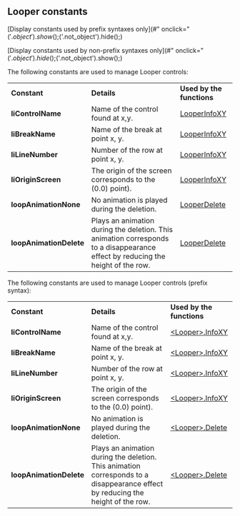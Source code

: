 
## Looper constants
			



[Display constants used by prefix syntaxes only](#" onclick="$('.object').show();$('.not_object').hide();)

[Display constants used by non-prefix syntaxes only](#" onclick="$('.object').hide();$('.not_object').show();)



<a name="NOTE1"></a>
<a name="NOTE1_1"></a>
The following constants are used to manage Looper controls:




|   |   |   |
| --- | --- | --- |
| **Constant** | **Details** | **Used by the functions** |
| **liControlName** | Name of the control found at x,y. | [LooperInfoXY](../WDLang2/3083022.md) |
| **liBreakName** | Name of the break at point x, y. | [LooperInfoXY](../WDLang2/3083022.md) |
| **liLineNumber** | Number of the row at point x, y. | [LooperInfoXY](../WDLang2/3083022.md) |
| **liOriginScreen** | The origin of the screen corresponds to the (0.0) point). | [LooperInfoXY](../WDLang2/3083022.md) |
| **loopAnimationNone** | No animation is played during the deletion. | [LooperDelete](../WDLang2/3083008.md) |
| **loopAnimationDelete** | Plays an animation during the deletion. This animation corresponds to a disappearance effect by reducing the height of the row. | [LooperDelete](../WDLang2/3083008.md) |




The following constants are used to manage Looper controls (prefix syntax):




|   |   |   |
| --- | --- | --- |
| **Constant** | **Details** | **Used by the functions** |
| **liControlName** | Name of the control found at x,y. | [&lt;Looper&gt;.InfoXY](../WDLang2/1000023508.md) |
| **liBreakName** | Name of the break at point x, y. | [&lt;Looper&gt;.InfoXY](../WDLang2/1000023508.md) |
| **liLineNumber** | Number of the row at point x, y. | [&lt;Looper&gt;.InfoXY](../WDLang2/1000023508.md) |
| **liOriginScreen** | The origin of the screen corresponds to the (0.0) point). | [&lt;Looper&gt;.InfoXY](../WDLang2/1000023508.md) |
| **loopAnimationNone** | No animation is played during the deletion. | [&lt;Looper&gt;.Delete](../WDLang2/1000023701.md) |
| **loopAnimationDelete** | Plays an animation during the deletion. This animation corresponds to a disappearance effect by reducing the height of the row. | [&lt;Looper&gt;.Delete](../WDLang2/1000023701.md) |





